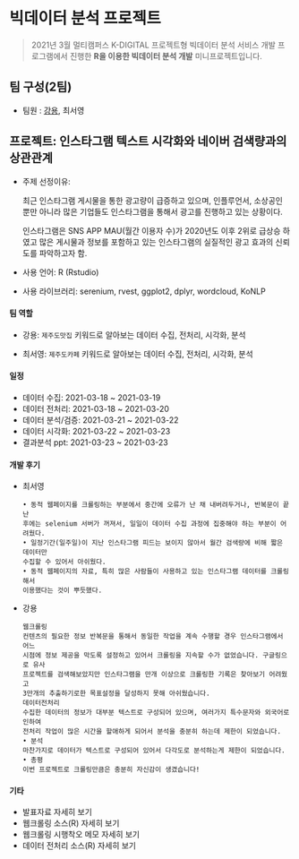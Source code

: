 # 빅데이터 분석 프로젝트

> 2021년 3월 멀티캠퍼스 K-DIGITAL 프로젝트형 빅데이터 분석 서비스 개발 프로그램에서 진행한 **R을 이용한 빅데이터 분석 개발** 미니프로젝트입니다.

## 팀 구성(2팀)

- 팀원 : [강용](https://github.com/kdragonkorea), 최서영

## 프로젝트: 인스타그램 텍스트 시각화와 네이버 검색량과의 상관관계 

- 주제 선정이유:

  최근 인스타그램 게시물을 통한 광고량이 급증하고 있으며, 인플루언서, 소상공인 뿐만 아니라 많은 기업들도 인스타그램을 통해서 광고를 진행하고 있는 상황이다.

  인스타그램은 SNS APP MAU(월간 이용자 수)가 2020년도 이후 2위로 급상승 하였고 많은 게시물과 정보를 포함하고 있는 인스타그램의 실질적인 광고 효과의 신뢰도를 파악하고자 함.

- 사용 언어: R (Rstudio)

- 사용 라이브러리: serenium, rvest, ggplot2, dplyr, wordcloud, KoNLP

#### 팀 역할

- 강용: `제주도맛집` 키워드로 알아보는 데이터 수집, 전처리, 시각화, 분석

- 최서영: `제주도카페` 키워드로 알아보는 데이터 수집, 전처리, 시각화, 분석


#### 일정

- 데이터 수집: 2021-03-18 ~ 2021-03-19
- 데이터 전처리: 2021-03-18 ~ 2021-03-20
- 데이터 분석/검증: 2021-03-21 ~ 2021-03-22
- 데이터 시각화: 2021-03-22 ~ 2021-03-23
- 결과분석 ppt: 2021-03-23 ~ 2021-03-23

#### 개발 후기

- 최서영

  ```
  • 동적 웹페이지를 크롤링하는 부분에서 중간에 오류가 난 채 내버려두거나, 반복문이 끝난
  후에는 selenium 서버가 꺼져서, 일일이 데이터 수집 과정에 집중해야 하는 부분이 어려웠다.
  • 일정기간(일주일)이 지난 인스타그램 피드는 보이지 않아서 월간 검색량에 비해 짧은 데이터만
  수집할 수 있어서 아쉬웠다. 
  • 동적 웹페이지의 자료, 특히 많은 사람들이 사용하고 있는 인스타그램 데이터를 크롤링해서
  이용했다는 것이 뿌듯했다.
  ```

- 강용

  ```
  웹크롤링
  컨텐츠의 필요한 정보 반복문을 통해서 동일한 작업을 계속 수행할 경우 인스타그램에서 어느
  시점에 정보 제공을 막도록 설정하고 있어서 크롤링을 지속할 수가 없었습니다. 구글링으로 유사
  프로젝트를 검색해보았지만 인스타그램을 만개 이상으로 크롤링한 기록은 찾아보기 어려웠고
  3만개의 추출하기로한 목표설정을 달성하지 못해 아쉬웠습니다.
  데이터전처리
  수집한 데이터의 정보가 대부분 텍스트로 구성되어 있으며, 여러가지 특수문자와 외국어로 인하여
  전처리 작업이 많은 시간을 할애하게 되어서 분석을 충분히 하는데 제한이 되었습니다.
  • 분석
  마찬가지로 데이터가 텍스트로 구성되어 있어서 다각도로 분석하는게 제한이 되었습니다.
  • 총평
  이번 프로젝트로 크롤링만큼은 충분히 자신감이 생겼습니다!
  ```


#### 기타

- 발표자료 자세히 보기
- 웹크롤링 소스(R) 자세히 보기
- 웹크롤링 시행착오 메모 자세히 보기
- 데이터 전처리 소스(R) 자세히 보기
